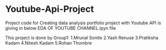 # Youtube-Api-Project

Project code for Creating data analysis portfolio project with Youtube API is giving in below EDA OF YOUTUBE CHANNEL.ipyn file

This project is done by Group1:
1.Mrunal Sontle
2.Yash Renuse
3.Pratiksha Kadam
4.Nitesh Kadam
5.Rohan Thombre
